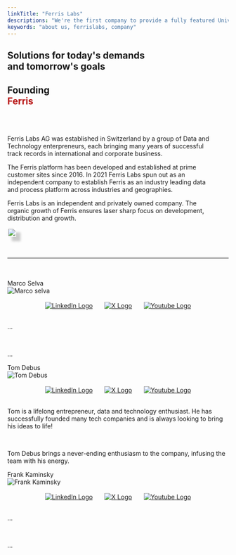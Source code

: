 ```yaml
---
linkTitle: "Ferris Labs"
descriptions: "We're the first company to provide a fully featured Universal Real-Time Platform and package it with dozens of industry vertical and horizontal use cases."
keywords: "about us, ferrislabs, company"
---
```


<!-- SOLUTIONS HEADER -->
<section class="sub-header" style="background: var(--clr-accent-red)">
		<h1 id="solutions-top">Solutions for today's demands <br>and tomorrow's goals</h1>
		<p></p>
</section>

<!-- FOUNDING FERRIS -->
<section class="padding-block-900" style="background-color: var(--clr-primary-white);">
    <div class="container">
		<h2 class="fs-secondary-heading fw-bold">Founding<br><span style="color: #b81414;">Ferris</span></h2>
            <div class="even-columns" style="padding-top: 2rem">
                <div class="flow text-left-sm-only margin" style="--flow-spacer: 1.5rem; padding-right: 2rem">
                    <p class="lead-black-m">Ferris Labs AG was established in Switzerland by a group of Data and Technology enterpreneurs, each bringing many years of successful track records in international and corporate business.</p>
                    <p class="lead-black-m">The Ferris platform has been developed and established at prime customer sites since 2016. In 2021 Ferris Labs spun out as an independent company to establish Ferris as an industry leading data and process platform across industries and geographies.</p>
                    <p class="lead-black-m">Ferris Labs is an independent and privately owned company. The organic growth of Ferris ensures laser sharp focus on development, distribution and growth.</p>
                </div>
            <div>
				<img src="/img/brand_images/ferris_labs_red.png" class="img-fluid" style="border:2px solid #fff;
					box-shadow: 10px 10px 5px #ccc;
					max-height: 350px;
					-moz-box-shadow: 10px 10px 5px #ccc;
					-webkit-box-shadow: 10px 10px 5px #ccc;
					-khtml-box-shadow: 10px 10px 5px #ccc;">
	        </div>
    </div>
</section>

<!-- Horizontal Line  -->
<hr class="hr-text-red" data-content="THE FOUNDING PARTNERS" style="margin-block: 3rem" />

<!-- FOUNDER section - grid boxes -->
<section class="padding-block-900">
	<div class="container">
		<div class="grid-12-boxes">
			<!-- Marco Selva -->
			<div class="grid-12-item">
   				<div class="header">Marco Selva</div>
    			<div class="lead profile-img" style="align-self: center;" id="hover-image-container">
        			<img src="/img/profile_marco_gray.png" alt="Marco selva">
    			</div>
    				<br>
				<div class="font-weight social-img" style="text-align: center; color: gray; display: flex; justify-content: center;">
					<a href="https://www.linkedin.com/in/maselva" target="_blank" class="linkedin-link">
						<img src="/img/brand_images/linkedin-icon.png" alt="LinkedIn Logo" style="max-height: 20pt; margin-right: 20pt;">
					</a>
					<a href="https://twitter.com/ferrislabs" target="_blank">
						<img src="/img/brand_images/twitter-icon.png" alt="X Logo" style="max-height: 20pt; margin-right: 20pt;">
					</a>
					<a href="https://www.youtube.com/channel/UC5miURXVxGLo17EyWPBWCug" target="_blank">
						<img src="/img/brand_images/youtube-icon.png" alt="Youtube Logo" style="max-height: 20pt;">
					</a>
				</div>
					<br>
				<div class="detail-text">
					<p>...</p>
					<br>
					<p>...</p>
				</div>
			</div>
			<!-- Tom Debus -->
			<div class="grid-12-item">
   				<div class="header">Tom Debus</div>
    			<div class="lead profile-img" style="align-self: center;" id="hover-image-container">
        			<img src="/img/profile_tom_gray.png" alt="Tom Debus">
    			</div>
    				<br>
				<div class="font-weight social-img" style="text-align: center; color: gray; display: flex; justify-content: center;">
					<a href="https://www.linkedin.com/in/tomdebus" target="_blank" class="linkedin-link">
						<img src="/img/brand_images/linkedin-icon.png" alt="LinkedIn Logo" style="max-height: 20pt; margin-right: 20pt;">
					</a>
					<a href="https://twitter.com/ferrislabs" target="_blank">
						<img src="/img/brand_images/twitter-icon.png" alt="X Logo" style="max-height: 20pt; margin-right: 20pt;">
					</a>
					<a href="https://www.youtube.com/channel/UC5miURXVxGLo17EyWPBWCug" target="_blank">
						<img src="/img/brand_images/youtube-icon.png" alt="Youtube Logo" style="max-height: 20pt;">
					</a>
				</div>
					<br>
				<div class="detail-text">
					<p>Tom is a lifelong entrepreneur, data and technology enthusiast. He has successfully founded many tech companies and is always looking to bring his ideas to life!</p>
					<br>
					<p>Tom Debus brings a never-ending enthusiasm to the company, infusing the team with his energy.</p>
				</div>
			</div>
			<!-- Frank Kaminsky -->
			<div class="grid-12-item">
   				<div class="header">Frank Kaminsky</div>
    			<div class="lead profile-img" style="align-self: center;" id="hover-image-container">
        			<img src="/img/profile_frank_gray.png" alt="Frank Kaminsky">
    			</div>
    				<br>
				<div class="font-weight social-img" style="text-align: center; color: gray; display: flex; justify-content: center;">
					<a href="https://www.linkedin.com/in/frank-kamisky-4bb135124/" target="_blank" class="linkedin-link">
						<img src="/img/brand_images/linkedin-icon.png" alt="LinkedIn Logo" style="max-height: 20pt; margin-right: 20pt;">
					</a>
					<a href="https://twitter.com/ferrislabs" target="_blank">
						<img src="/img/brand_images/twitter-icon.png" alt="X Logo" style="max-height: 20pt; margin-right: 20pt;">
					</a>
					<a href="https://www.youtube.com/channel/UC5miURXVxGLo17EyWPBWCug" target="_blank">
						<img src="/img/brand_images/youtube-icon.png" alt="Youtube Logo" style="max-height: 20pt;">
					</a>
				</div>
					<br>
				<div class="detail-text">
					<p>...</p>
					<br>
					<p>...</p>
				</div>
			</div>
    	</div>
    </div>
</section>
